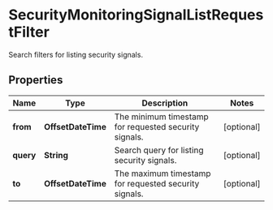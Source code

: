 # SecurityMonitoringSignalListRequestFilter

Search filters for listing security signals.

## Properties

| Name      | Type               | Description                                           | Notes      |
| --------- | ------------------ | ----------------------------------------------------- | ---------- |
| **from**  | **OffsetDateTime** | The minimum timestamp for requested security signals. | [optional] |
| **query** | **String**         | Search query for listing security signals.            | [optional] |
| **to**    | **OffsetDateTime** | The maximum timestamp for requested security signals. | [optional] |
